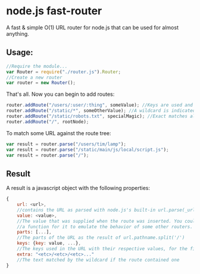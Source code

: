 node.js fast-router
===================

A fast & simple O(1) URL router for node.js that can be used for almost
anything.

Usage:
-----

```js
//Require the module...
var Router = require("./router.js").Router;
//Create a new router
var router = new Router();
```

That's all. Now you can begin to add routes:

```js
router.addRoute("/users/:user/:thing", someValue); //Keys are used and indicated by ':' . They will capture that part in the URL.
router.addRoute("/static/*", someOtherValue); //A wildcard is indicated by a '*' and will capture the rest of the URL
router.addRoute("/static/robots.txt", specialMagic); //Exact matches always take precendence over wildcards and paths with keys
router.addRoute("/", rootNode);
```

To match some URL against the route tree:

```js
var result = router.parse("/users/tim/lamp");
var result = router.parse("/static/main/js/local/script.js");
var result = router.parse("/");
```


Result
------

A result is a javascript object with the following properties:

```js
{
    url: <url>,
    //contains the URL as parsed with node.js's built-in url.parse(_url, true)
    value: <value>,
    //The value that was supplied when the route was inserted. You could use
    //a function for it to emulate the behavior of some other routers.
    parts: [...],
    //The parts of the URL as the result of url.pathname.split('/')
    keys: {key: value, ...},
    //The keys used in the URL with their respective values, for the first example this would be {user: "tim", thing: "lamp"}
    extra: "<etc>/<etc>/<etc>..."
    //The text matched by the wildcard if the route contained one
}
```
